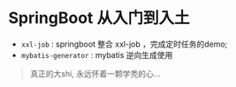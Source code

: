 # SpringBoot 从入门到入土

* `xxl-job` : springboot 整合 xxl-job ，完成定时任务的demo;
* `mybatis-generator` :  mybatis 逆向生成使用 





 > 真正的大shi, 永远怀着一颗学秃的心...
